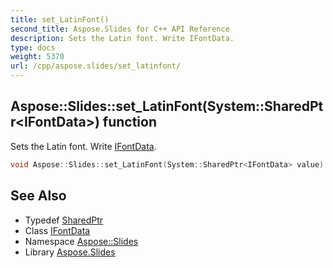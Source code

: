 ```yaml
---
title: set_LatinFont()
second_title: Aspose.Slides for C++ API Reference
description: Sets the Latin font. Write IFontData.
type: docs
weight: 5370
url: /cpp/aspose.slides/set_latinfont/
---
```

## Aspose::Slides::set_LatinFont(System::SharedPtr\<IFontData\>) function


Sets the Latin font. Write [IFontData](../ifontdata/).

```cpp
void Aspose::Slides::set_LatinFont(System::SharedPtr<IFontData> value) override
```

## See Also

* Typedef [SharedPtr](../system/sharedptr/)
* Class [IFontData](./ifontdata/)
* Namespace [Aspose::Slides](./)
* Library [Aspose.Slides](../)